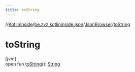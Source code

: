 ```yaml
---
title: toString
---
```

//[KotlinInside](../../../index.html)/[be.zvz.kotlininside.json](../index.html)/[JsonBrowser](index.html)/[toString](to-string.html)



# toString



[jvm]\
open fun [toString](to-string.html)(): [String](https://docs.oracle.com/javase/7/docs/api/java/lang/String.html)




